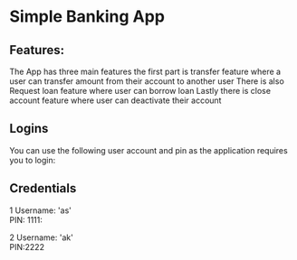 # Simple Banking App
## Features:
The App has three main features the first part is transfer feature where a user can transfer  amount from their account to another user
There is also Request loan feature where user can borrow loan
Lastly there is close account feature where user can deactivate their account

## Logins
You can use the following user account and pin as the application requires you to login:
## Credentials
1 Username: 'as' <br>
  PIN: 1111:
  
2 Username: 'ak' <br>
  PIN:2222
